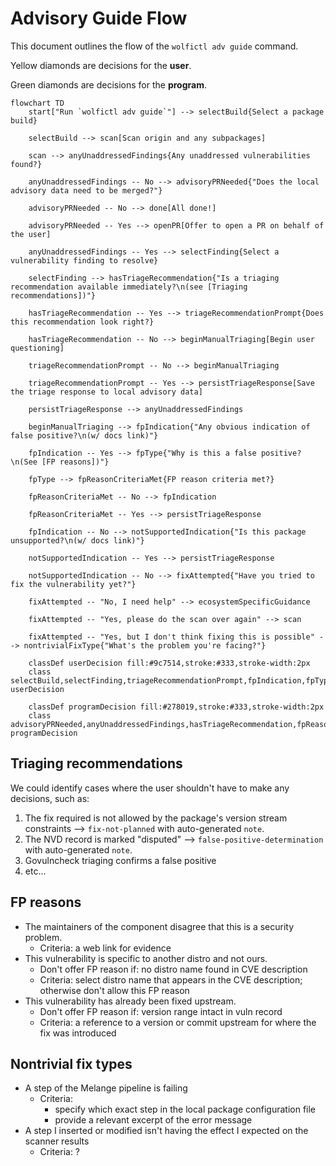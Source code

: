 # Advisory Guide Flow

This document outlines the flow of the `wolfictl adv guide` command.

Yellow diamonds are decisions for the **user**.

Green diamonds are decisions for the **program**.

```mermaid
flowchart TD
    start["Run `wolfictl adv guide`"] --> selectBuild{Select a package build}

    selectBuild --> scan[Scan origin and any subpackages]

    scan --> anyUnaddressedFindings{Any unaddressed vulnerabilities found?}

    anyUnaddressedFindings -- No --> advisoryPRNeeded{"Does the local advisory data need to be merged?"}

    advisoryPRNeeded -- No --> done[All done!]

    advisoryPRNeeded -- Yes --> openPR[Offer to open a PR on behalf of the user]

    anyUnaddressedFindings -- Yes --> selectFinding{Select a vulnerability finding to resolve}

    selectFinding --> hasTriageRecommendation{"Is a triaging recommendation available immediately?\n(see [Triaging recommendations])"}

    hasTriageRecommendation -- Yes --> triageRecommendationPrompt{Does this recommendation look right?}

    hasTriageRecommendation -- No --> beginManualTriaging[Begin user questioning]

    triageRecommendationPrompt -- No --> beginManualTriaging

    triageRecommendationPrompt -- Yes --> persistTriageResponse[Save the triage response to local advisory data]

    persistTriageResponse --> anyUnaddressedFindings

    beginManualTriaging --> fpIndication{"Any obvious indication of false positive?\n(w/ docs link)"}

    fpIndication -- Yes --> fpType{"Why is this a false positive?\n(See [FP reasons])"}

    fpType --> fpReasonCriteriaMet{FP reason criteria met?}

    fpReasonCriteriaMet -- No --> fpIndication

    fpReasonCriteriaMet -- Yes --> persistTriageResponse

    fpIndication -- No --> notSupportedIndication{"Is this package unsupported?\n(w/ docs link)"}

    notSupportedIndication -- Yes --> persistTriageResponse

    notSupportedIndication -- No --> fixAttempted{"Have you tried to fix the vulnerability yet?"}

    fixAttempted -- "No, I need help" --> ecosystemSpecificGuidance

    fixAttempted -- "Yes, please do the scan over again" --> scan

    fixAttempted -- "Yes, but I don't think fixing this is possible" --> nontrivialFixType{"What's the problem you're facing?"}

    classDef userDecision fill:#9c7514,stroke:#333,stroke-width:2px
    class selectBuild,selectFinding,triageRecommendationPrompt,fpIndication,fpType,fixAttempted,nontrivialFixType userDecision

    classDef programDecision fill:#278019,stroke:#333,stroke-width:2px
    class advisoryPRNeeded,anyUnaddressedFindings,hasTriageRecommendation,fpReasonCriteriaMet,notSupportedIndication programDecision
```

## Triaging recommendations

We could identify cases where the user shouldn't have to make any decisions, such as:

1. The fix required is not allowed by the package's version stream constraints --> `fix-not-planned` with auto-generated `note`.
1. The NVD record is marked "disputed" --> `false-positive-determination` with auto-generated `note`.
1. Govulncheck triaging confirms a false positive
1. etc...


## FP reasons

- The maintainers of the component disagree that this is a security problem.
    - Criteria: a web link for evidence
- This vulnerability is specific to another distro and not ours.
    - Don't offer FP reason if: no distro name found in CVE description
    - Criteria: select distro name that appears in the CVE description; otherwise don't allow this FP reason
- This vulnerability has already been fixed upstream.
    - Don't offer FP reason if: version range intact in vuln record
    - Criteria: a reference to a version or commit upstream for where the fix was introduced

## Nontrivial fix types

- A step of the Melange pipeline is failing
    - Criteria:
        - specify which exact step in the local package configuration file
        - provide a relevant excerpt of the error message
- A step I inserted or modified isn't having the effect I expected on the scanner results
    - Criteria: ?
